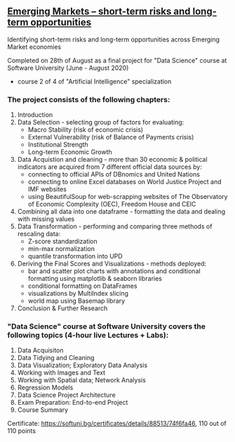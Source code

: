 ## [Emerging Markets – short-term risks and long-term opportunities](https://github.com/pmikov/Emerging-Markets---Risks-Opportunities/blob/master/EM%20Risks%20%26%20Opportunities.ipynb)
Identifying short-term risks and long-term opportunities across Emerging Market economies

Completed on 28th of August as a final project for "Data Science" course at Software University (June - August 2020)
- course 2 of 4 of "Artificial Intelligence" specialization

### The project consists of the following chapters:
1. Introduction
2. Data Selection - selecting group of factors for evaluating: 
   - Macro Stability (risk of economic crisis) 
   - External Vulnerability (risk of Balance of Payments crisis)
   - Institutional Strength
   - Long-term Economic Growth
3. Data Acquistion and cleaning -  more than 30 economic & political indicators are acquired from 7 different official data sources by:
   - connecting to official APIs of DBnomics and United Nations
   - connecting to online Excel databases on World Justice Project and IMF websites
   - using BeautifulSoup for web-scrapping websites of The Observatory of Economic Complexity (OEC), Freedom House and CEIC
4. Combining all data into one dataframe - formatting the data and dealing with missing values
5. Data Transformation - performing and comparing three methods of rescaling data:
   - Z-score standardization
   - min-max normalization 
   - quantile transformation into UPD
6. Deriving the Final Scores and Visualizations - methods deployed:
   - bar and scatter plot charts with annotations and conditional formatting using matplotlib & seaborn libraries
   - conditional formatting on DataFrames
   - visualizations by MultiIndex slicing
   - world map using Basemap library
7. Conclusion & Further Research

### "Data Science" course at Software University covers the following topics (4-hour live Lectures + Labs):

1. Data Acquisiton
2. Data Tidying and Cleaning
3. Data Visualization; Exploratory Data Analysis
4. Working with Images and Text
5. Working with Spatial data; Network Analysis
6. Regression Models
7. Data Science Project Architecture
8. Exam Preparation: End-to-end Project
9. Course Summary

Certificate: https://softuni.bg/certificates/details/88513/74f6fa46, 110 out of 110 points
